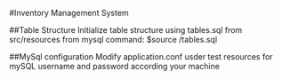 #Inventory Management System

##Table Structure
Initialize table structure using tables.sql from src/resources from mysql
command: $source <path>/tables.sql

##MySql configuration
Modify application.conf  usder test resources for mySQL username and password according your machine
